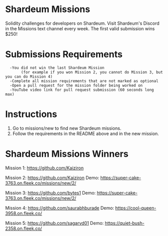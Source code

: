 # Shardeum Missions

Solidity challenges for developers on Shardeum.
Visit Shardeum's Discord in the Missions text channel every week.
The first valid submission wins $250!

# Submissions Requirements

      -You did not win the last Shardeum Mission 
           (for example if you won Mission 2, you cannot do Mission 3, but you can do Mission 4)
      -Complete all mission requirements that are not marked as optional
      -Open a pull request for the mission folder being worked on
      -YouTube video link for pull request submission (60 seconds long max)

# Instructions

1. Go to missions/new to find new Shardeum missions.
2. Follow the requirements in the README above and in the new mission.

# Shardeum Missions Winners

Mission 1: https://github.com/Kaiziron

Mission 2: https://github.com/Kaiziron Demo: https://super-cake-3763.on.fleek.co/missions/new/2/

Mission 3: https://github.com/bytes1 Demo: https://super-cake-3763.on.fleek.co/missions/new/2/

Mission 4: https://github.com/saurabhburade Demo: https://cool-queen-3958.on.fleek.co/

Mission 5: https://github.com/sagarvd01 Demo: https://quiet-bush-2358.on.fleek.co/

